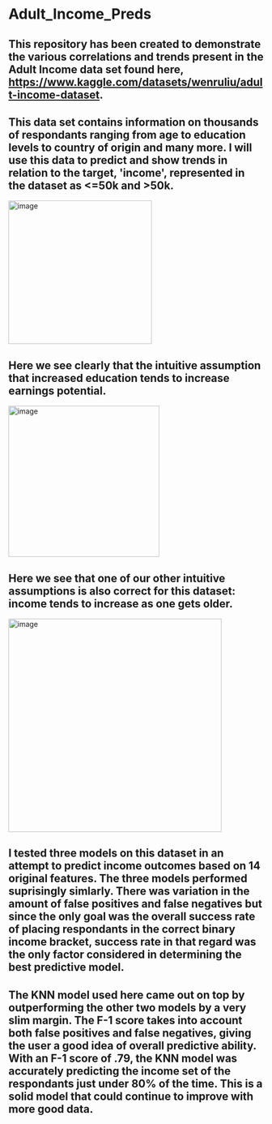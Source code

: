 # Adult_Income_Preds
## This repository has been created to demonstrate the various correlations and trends present in the Adult Income data set found here, https://www.kaggle.com/datasets/wenruliu/adult-income-dataset.

## **This data set contains information on thousands of respondants ranging from age to education levels to country of origin and many more. I will use this data to predict and show trends in relation to the target, 'income', represented in the dataset as <=50k and >50k.**

<img width="283" alt="image" src="https://github.com/ben-fajack/Adult_Income_Preds/assets/134533964/74e7f6ac-a255-4824-9ad4-7dd0bcf19c27">

## **Here we see clearly that the intuitive assumption that increased education tends to increase earnings potential.**

<img width="298" alt="image" src="https://github.com/ben-fajack/Adult_Income_Preds/assets/134533964/41a037be-efb3-4bea-b7b5-18867613f240">

## **Here we see that one of our other intuitive assumptions is also correct for this dataset: income tends to increase as one gets older.**

<img width="421" alt="image" src="https://github.com/ben-fajack/Adult_Income_Preds/assets/134533964/e76fb38b-167b-4346-a988-6e0393a595e3">


## I tested three models on this dataset in an attempt to predict income outcomes based on 14 original features. The three models performed suprisingly simlarly. There was variation in the amount of false positives and false negatives but since the only goal was the overall success rate of placing respondants in the correct binary income bracket, success rate in that regard was the only factor considered in determining the best predictive model.

## The KNN model used here came out on top by outperforming the other two models by a very slim margin. The F-1 score takes into account both false positives and false negatives, giving the user a good idea of overall predictive ability. With an F-1 score of .79, the KNN model was accurately predicting the income set of the respondants just under 80% of the time. This is a solid model that could continue to improve with more good data. 
